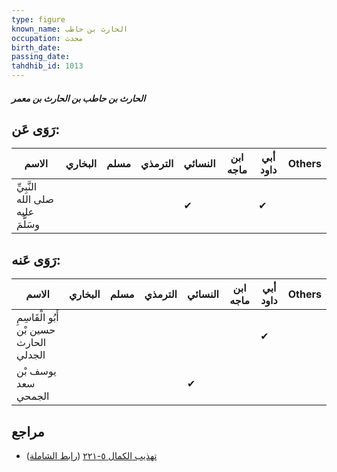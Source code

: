 ```yaml
---
type: figure
known_name: الحارث بن حاطب
occupation: محدث
birth_date:
passing_date:
tahdhib_id: 1013
---
```

##### الحارث بن حاطب بن الحارث بن معمر

## رَوَى عَن:
| الاسم                             | البخاري | مسلم | الترمذي | النسائي | ابن ماجه | أبي داود | Others |
| --------------------------------- | ------- | ---- | ------- | ------- | -------- | -------- | ------ |
| النَّبِيِّ صلى الله عليه وسَلَّمَ |         |      |         | ✔       |          | ✔        |        |
## رَوَى عَنه:
| الاسم                                   | البخاري | مسلم | الترمذي | النسائي | ابن ماجه | أبي داود | Others |
| --------------------------------------- | ------- | ---- | ------- | ------- | -------- | -------- | ------ |
| أَبُو الْقَاسِمِ حسين بْن الحارث الجدلي |         |      |         |         |          | ✔        |        |
| يوسف بْن سعد الجمحي                     |         |      |         | ✔       |          |          |        |
## مراجع
- [تهذيب الكمال ٥-٢٢١](obsidian://open?vault=Tahdhib-al-Kamal&file=Figures/١٠١٣-الحارث%20بن%20حاطب%20بن%20الحارث%20بن%20معمر) ([رابط الشاملة](https://shamela.ws/book/3722/2299))